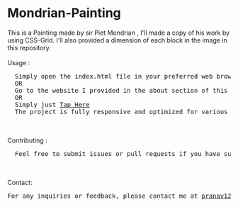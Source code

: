 # Mondrian-Painting
This is a Painting made by sir Piet Mondrian , I'll made a copy of his work by using CSS-Grid. I'll also provided a dimension of each block in the image in this repository.
<br><br>
Usage : 
<pre>
  Simply open the index.html file in your preferred web browser to see the Painting in action.
  OR
  Go to the website I provided in the about section of this repository.
  OR
  Simply just <a href="https://pranav89624.github.io/Mondrian-Painting/" target="_blank">Tap Here</a>
  The project is fully responsive and optimized for various screen sizes.
</pre>
<br><br>
Contributing : 
<pre>
  Feel free to submit issues or pull requests if you have suggestions or improvements. Contributions are welcome! 
</pre>
<br><br>
Contact: 
<pre>
For any inquiries or feedback, please contact me at <a href="mailto:pranav12340987@gmail.com">pranav12340987@gmail.com</a>.
</pre>

